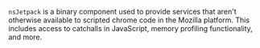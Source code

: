 <code>nsJetpack</code> is a binary component used to provide services
that aren't otherwise available to scripted chrome code in the Mozilla
platform. This includes access to catchalls in JavaScript, memory
profiling functionality, and more.
